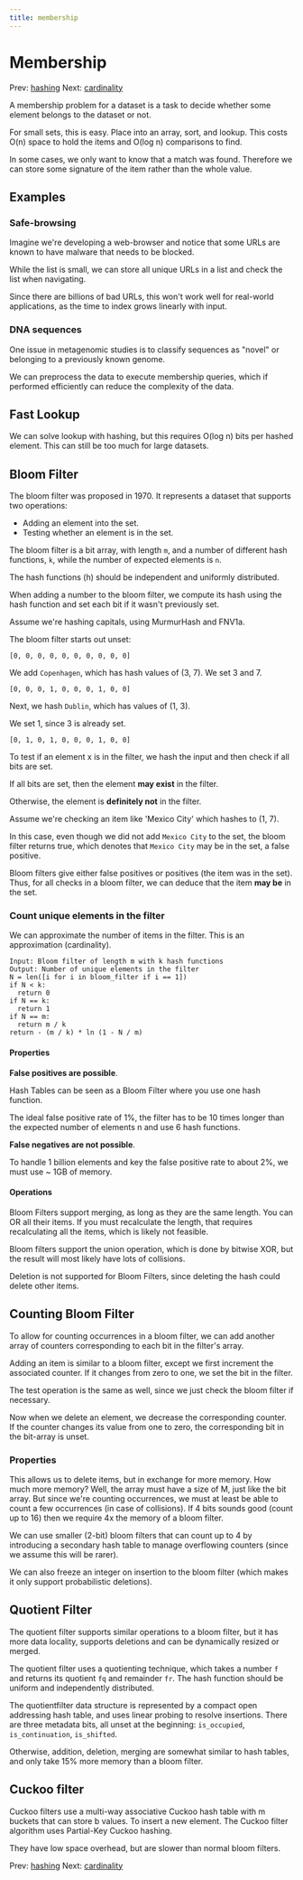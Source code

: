 ```yaml
---
title: membership
---
```


# Membership

Prev: [hashing](hashing.md) Next:
[cardinality](cardinality.md)

A membership problem for a dataset is a task to decide whether some
element belongs to the dataset or not.

For small sets, this is easy. Place into an array, sort, and lookup.
This costs O(n) space to hold the items and O(log n) comparisons to
find.

In some cases, we only want to know that a match was found. Therefore we
can store some signature of the item rather than the whole value.

## Examples

### Safe-browsing

Imagine we're developing a web-browser and notice that some URLs are
known to have malware that needs to be blocked.

While the list is small, we can store all unique URLs in a list and
check the list when navigating.

Since there are billions of bad URLs, this won't work well for
real-world applications, as the time to index grows linearly with input.

### DNA sequences

One issue in metagenomic studies is to classify sequences as "novel"
or belonging to a previously known genome.

We can preprocess the data to execute membership queries, which if
performed efficiently can reduce the complexity of the data.

## Fast Lookup

We can solve lookup with hashing, but this requires O(log n) bits per
hashed element. This can still be too much for large datasets.

## Bloom Filter

The bloom filter was proposed in 1970. It represents a dataset that
supports two operations:

- Adding an element into the set.
- Testing whether an element is in the set.

The bloom filter is a bit array, with length `m`, and a number of
different hash functions, `k`, while the number of expected elements is
`n`.

The hash functions (h) should be independent and uniformly distributed.

When adding a number to the bloom filter, we compute its hash using the
hash function and set each bit if it wasn't previously set.

Assume we're hashing capitals, using MurmurHash and FNV1a.

The bloom filter starts out unset:

    [0, 0, 0, 0, 0, 0, 0, 0, 0, 0]

We add `Copenhagen`, which has hash values of (3, 7). We set 3 and 7.

    [0, 0, 0, 1, 0, 0, 0, 1, 0, 0]

Next, we hash `Dublin`, which has values of (1, 3).

We set 1, since 3 is already set.

    [0, 1, 0, 1, 0, 0, 0, 1, 0, 0]

To test if an element x is in the filter, we hash the input and then
check if all bits are set.

If all bits are set, then the element **may exist** in the filter.

Otherwise, the element is **definitely not** in the filter.

Assume we're checking an item like 'Mexico City' which hashes to (1,
7).

In this case, even though we did not add `Mexico City` to the set, the
bloom filter returns true, which denotes that `Mexico City` may be in
the set, a false positive.

Bloom filters give either false positives or positives (the item was in
the set). Thus, for all checks in a bloom filter, we can deduce that the
item **may be** in the set.

### Count unique elements in the filter

We can approximate the number of items in the filter. This is an
approximation (cardinality).

    Input: Bloom filter of length m with k hash functions
    Output: Number of unique elements in the filter
    N = len([i for i in bloom_filter if i == 1])
    if N < k:
      return 0
    if N == k:
      return 1
    if N == m:
      return m / k
    return - (m / k) * ln (1 - N / m)

#### Properties

**False positives are possible**.

Hash Tables can be seen as a Bloom Filter where you use one hash
function.

The ideal false positive rate of 1%, the filter has to be 10 times
longer than the expected number of elements n and use 6 hash functions.

**False negatives are not possible**.

To handle 1 billion elements and key the false positive rate to about
2%, we must use ~ 1GB of memory.

#### Operations

Bloom Filters support merging, as long as they are the same length. You
can OR all their items. If you must recalculate the length, that
requires recalculating all the items, which is likely not feasible.

Bloom filters support the union operation, which is done by bitwise XOR,
but the result will most likely have lots of collisions.

Deletion is not supported for Bloom Filters, since deleting the hash
could delete other items.

## Counting Bloom Filter

To allow for counting occurrences in a bloom filter, we can add another
array of counters corresponding to each bit in the filter's array.

Adding an item is similar to a bloom filter, except we first increment
the associated counter. If it changes from zero to one, we set the bit
in the filter.

The test operation is the same as well, since we just check the bloom
filter if necessary.

Now when we delete an element, we decrease the corresponding counter. If
the counter changes its value from one to zero, the corresponding bit in
the bit-array is unset.

### Properties

This allows us to delete items, but in exchange for more memory. How
much more memory? Well, the array must have a size of M, just like the
bit array. But since we're counting occurrences, we must at least be
able to count a few occurrences (in case of collisions). If 4 bits
sounds good (count up to 16) then we require 4x the memory of a bloom
filter.

We can use smaller (2-bit) bloom filters that can count up to 4 by
introducing a secondary hash table to manage overflowing counters (since
we assume this will be rarer).

We can also freeze an integer on insertion to the bloom filter (which
makes it only support probabilistic deletions).

## Quotient Filter

The quotient filter supports similar operations to a bloom filter, but
it has more data locality, supports deletions and can be dynamically
resized or merged.

The quotient filter uses a quotienting technique, which takes a number
`f` and returns its quotient `fq` and remainder `fr`. The hash function
should be uniform and independently distributed.

The quotientfilter data structure is represented by a compact open
addressing hash table, and uses linear probing to resolve insertions.
There are three metadata bits, all unset at the beginning:
`is_occupied`, `is_continuation`, `is_shifted`.

Otherwise, addition, deletion, merging are somewhat similar to hash
tables, and only take 15% more memory than a bloom filter.

## Cuckoo filter

Cuckoo filters use a multi-way associative Cuckoo hash table with m
buckets that can store b values. To insert a new element. The Cuckoo
filter algorithm uses Partial-Key Cuckoo hashing.

They have low space overhead, but are slower than normal bloom filters.

Prev: [hashing](hashing.md) Next:
[cardinality](cardinality.md)
